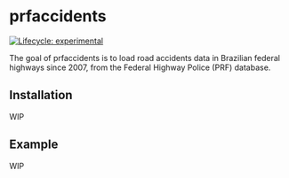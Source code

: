 
<!-- README.md is generated from README.Rmd. Please edit that file -->

# prfaccidents

<!-- badges: start -->

[![Lifecycle:
experimental](https://img.shields.io/badge/lifecycle-experimental-orange.svg)](https://lifecycle.r-lib.org/articles/stages.html#experimental)
<!-- badges: end -->

The goal of prfaccidents is to load road accidents data in Brazilian
federal highways since 2007, from the Federal Highway Police (PRF)
database.

## Installation

WIP

## Example

WIP
